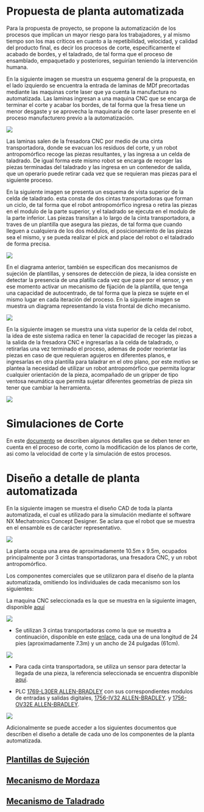 # Propuesta de planta automatizada

Para la propuesta de proyecto, se propone la automatización de los procesos que implican un mayor riesgo para los trabajadores, y al mismo tiempo son los mas críticos en cuanto a la repetibilidad, velocidad, y calidad del producto final, es decir los procesos de corte, específicamente el acabado de bordes, y el taladrado, de tal forma que el proceso de ensamblado, empaquetado y posteriores, seguirían teniendo la intervención humana.

En la siguiente imagen se muestra un esquema general de la propuesta, en el lado izquierdo se encuentra la entrada de laminas de MDf precortadas mediante las maquinas corte laser que ya cuenta la manufactura no automatizada. Las laminas ingresan a una maquina CNC que se encarga de terminar el corte y acabar los bordes, de tal forma que la fresa tiene un menor desgaste y se aprovecha la maquinaria de corte laser presente en el proceso manufacturero previo a la automatización.



![](../images/esquemaPlantaAutomatizada.png)

Las laminas salen de la fresadora CNC por medio de una cinta transportadora, donde se evacuan los residuos del corte, y un robot antropomórfico recoge las piezas resultantes, y las ingresa a un celda de taladrado. De igual forma este mismo robot se encarga de recoger las piezas terminadas del taladrado y las ingresa en un contenedor de salida, que un operario puede retirar cada vez que se requieran mas piezas para el siguiente proceso.


En la siguiente imagen se presenta un esquema de vista superior de la celda de taladrado. esta consta de dos cintas transportadoras que forman un ciclo, de tal forma que el robot antropomórfico ingresa o retira las piezas en el modulo de la parte superior, y el taladrado se ejecuta en el modulo de la parte inferior. Las piezas transitan a lo largo de la cinta transportadora, a traves de un plantilla que asegura las piezas, de tal forma que cuando lleguen a cualquiera de los dos módulos, el posicionamiento de las piezas sea el mismo, y se pueda realizar el pick and place del robot o el taladrado de forma precisa.

![](../images/drillPlant.png)

En el diagrama anterior, también se especifican dos mecanismos de sujeción de plantillas, y sensores de detección de pieza, la idea consiste en detectar la presencia de una platilla cada vez que pase por el sensor, y en ese momento activar un mecanismo de fijación de la plantilla, que tenga una capacidad de autocentrado, de tal forma que la pieza se sujete en el mismo lugar en cada iteración del proceso. En la siguiente imagen se muestra un diagrama representando la vista frontal de dicho mecanismo.

![](../images/diagramaMordaza.png)

En la siguiente imagen se muestra una vista superior de la celda del robot, la idea de este sistema radica en tener la capacidad de recoger las piezas a la salida de la fresadora CNC e ingresarlas a la celda de taladrado, o retirarlas una vez terminado el proceso, ademas de poder reorientar las piezas en caso de que requieran agujeros en diferentes planos, e ingresarlas en otra plantilla para taladrar en el otro plano, por este motivo se plantea la necesidad de utilizar un robot antropomórfico que permita lograr cualquier orientación de la pieza, acompañado de un gripper de tipo ventosa neumática que permita sujetar diferentes geometrías de pieza sin tener que cambiar la herramienta.

![](../images/celdaRobot.png)


# Simulaciones de Corte

En este [documento](./PiezasYCortes.md) se describen algunos detalles que se deben tener en cuenta en el proceso de corte, como la modificación de los planos de corte, asi como la velocidad de corte y la simulación de estos procesos.

# Diseño a detalle de planta automatizada

En la siguiente imagen se muestra el diseño CAD de toda la planta automatizada, el cual es utilizado para la simulación mediante el software NX Mechatronics  Concept Designer. Se aclara que el robot que se muestra en el ensamble es de carácter representativo.

![](../images/assembly.png)

La planta ocupa una area de aproximadamente 10.5m x 9.5m, ocupados principalmente por 3 cintas transportadoras, una fresadora CNC, y un robot antropomórfico.

Los componentes comerciales que se utilizaron para el diseño de la planta automatizada, omitiendo los individuales de cada mecanismo son los siguientes:

La maquina CNC seleccionada es la que se muestra en la siguiente imagen, disponible [aquí](https://cntmotion.com/solutions/application/feed-through-parts-machining/)

![](../images/CNCMachine.png)

- Se utilizan 3 cintas transportadoras como la que se muestra a continuación, disponible en este [enlace](https://www.grainger.com/product/BESTFLEX-Powered-Roller-Conveyor-24-5YDF4?opr=PDPRRDSP&analytics=dsrrItems_5YDF3), cada una de una longitud de 24 pies (aproximadamente 7.3m) y un ancho de 24 pulgadas (61cm).

![](../images/conveyorMachine.png)

- Para cada cinta transportadora, se utiliza un sensor para detectar la llegada de una pieza, la referencia seleccionada se encuentra disponible [aquí](https://www.mcmaster.com/7674K812/).

- PLC [1769-L30ER ALLEN-BRADLEY](https://co.wiautomation.com/allen-bradley/plc-sistemas/compactlogix/1769L30ER?gclid=Cj0KCQjw7PCjBhDwARIsANo7CgmpGsCVsYg1hpT3X5nnFjPaax9bad99TBPo--CAxjIbJZAdXeUibbYaAoEbEALw_wcB) con sus correspondientes modulos de entradas y salidas digitales, [1756-IV32 ALLEN-BRADLEY](https://co.wiautomation.com/allen-bradley/modulos/controllogix/1756IV32). y [1756-OV32E ALLEN-BRADLEY](https://co.wiautomation.com/allen-bradley/modulos/controllogix/1756OV32E).

![](../images/plc.png)



Adicionalmente se puede acceder a los siguientes documentos que describen el diseño a detalle de cada uno de los componentes de la planta automatizada.


## [Plantillas de Sujeción](./Plantillas.md)
## [Mecanismo de Mordaza](./Plantillas.md)
## [Mecanismo de Taladrado](./MecanismosTaladrado.md)

